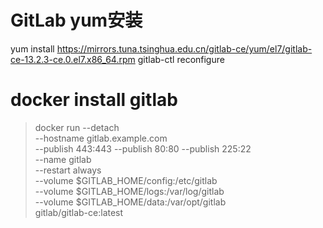 # GitLab yum安装

yum install https://mirrors.tuna.tsinghua.edu.cn/gitlab-ce/yum/el7/gitlab-ce-13.2.3-ce.0.el7.x86_64.rpm
gitlab-ctl reconfigure

# docker install gitlab
> docker run --detach \
  --hostname gitlab.example.com \
  --publish 443:443 --publish 80:80 --publish 225:22 \
  --name gitlab \
  --restart always \
  --volume $GITLAB_HOME/config:/etc/gitlab \
  --volume $GITLAB_HOME/logs:/var/log/gitlab \
  --volume $GITLAB_HOME/data:/var/opt/gitlab \
  gitlab/gitlab-ce:latest
